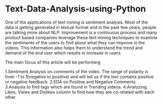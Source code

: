 # Text-Data-Analysis-using-Python

One of the applications of text mining is sentiment analysis. Most of the data is getting generated in textual format and in the past few years, people are talking more about NLP. Improvement is a continuous process and many product based companies leverage these text mining techniques to examine the sentiments of the users to find about what they can improve in the videos. This information also helps them to understand the trend and demand of the end user which results in increase in users.

The main focus of this article will be performing 

1.Sentiment Analysis on comments of the video. The range of polarity is from -1 to 1(negative to positive) and will tell us if the text contains positive or negative feedback. 
2.EDA on Positive and Negative Comments.
3.Analysis to find tags which are found in Trending videos.
4.Analyzing Likes, Views and Dislikes column to find how they are co-related with each other
